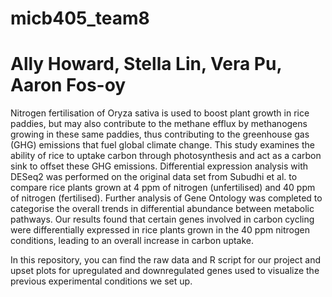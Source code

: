 # micb405_team8
# Ally Howard, Stella Lin, Vera Pu, Aaron Fos-oy

Nitrogen fertilisation of Oryza sativa is used to boost plant growth in rice paddies, but may also contribute to the methane efflux by methanogens growing in these same paddies, thus contributing to the greenhouse gas (GHG) emissions that fuel global climate change. This study examines the ability of rice to uptake carbon through photosynthesis and act as a carbon sink to offset these GHG emissions. Differential expression analysis with DESeq2 was performed on the original data set from Subudhi et al. to compare rice plants grown at 4 ppm of nitrogen (unfertilised) and 40 ppm of nitrogen (fertilised). Further analysis of Gene Ontology was completed to categorise the overall trends in differential abundance between metabolic pathways. Our results found that certain genes involved in carbon cycling were differentially expressed in rice plants grown in the 40 ppm nitrogen conditions, leading to an overall increase in carbon uptake. 

In this repository, you can find the raw data and R script for our project and upset plots for upregulated and downregulated genes used to visualize the previous experimental conditions we set up.
